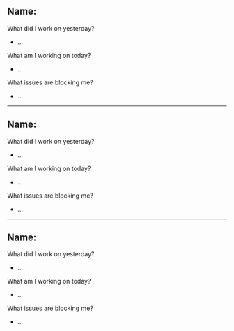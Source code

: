 ## Name:
What did I work on yesterday?
- ...

What am I working on today?
- ...

What issues are blocking me?
- ...

---

## Name:
What did I work on yesterday?
- ...

What am I working on today?
- ...

What issues are blocking me?
- ...

---

## Name:
What did I work on yesterday?
- ...

What am I working on today?
- ...

What issues are blocking me?
- ...
